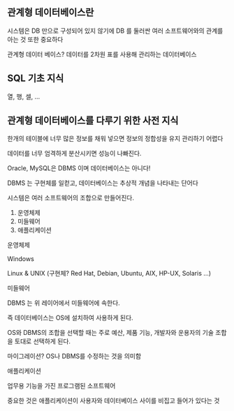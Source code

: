 ## 관계형 데이터베이스란

시스템은 DB 만으로 구성되어 있지 않기에 DB 를 둘러싼 여러 소프트웨어와의 관계를 아는 것 또한 중요하다

관계형 데이터 베이스? 데이터를 2차원 표를 사용해 관리하는 데이터베이스

## SQL 기초 지식

열, 행, 셀, ...

## 관계형 데이터베이스를 다루기 위한 사전 지식

한개의 테이블에 너무 많은 정보를 채워 넣으면 정보의 정합성을 유지 관리하기 어렵다

데이터를 너무 엄격하게 분산시키면 성능이 나빠진다.

Oracle, MySQL은 DBMS 이며 데이터베이스는 아니다!

DBMS 는 구현체를 일컫고, 데이터베이스는 추상적 개념을 나타내는 단어다

시스템은 여러 소프트웨어의 조합으로 만들어진다.

1. 운영체제
2. 미들웨어
3. 애플리케이션

운영체제

Windows

Linux & UNIX (구현체? Red Hat, Debian, Ubuntu, AIX, HP-UX, Solaris ...)

미들웨어

DBMS 는 위 레이어에서 미들웨어에 속한다.

즉 데이터베이스는 OS에 설치하여 사용하게 된다.

OS와 DBMS의 조합을 선택할 때는 주로 예산, 제품 기능, 개발자와 운용자의 기술 조합을 토대로 선택하게 된다.

마이그레이션? OS나 DBMS를 수정하는 것을 의미함

애플리케이션

업무용 기능을 가진 프로그램된 소프트웨어

중요한 것은 애플리케이션이 사용자와 데이터베이스 사이를 비집고 들어가 있다는 것
